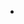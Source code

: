 - <link href="https://cdn.jsdelivr.net/npm/tailwindcss/dist/tailwind.min.css" rel="stylesheet"></link>